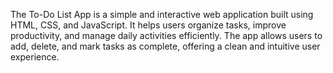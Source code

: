The To-Do List App is a simple and interactive web application built using HTML, CSS, and JavaScript.
It helps users organize tasks, improve productivity, and manage daily activities efficiently. 
The app allows users to add, delete, and mark tasks as complete, offering a clean and intuitive user experience.
